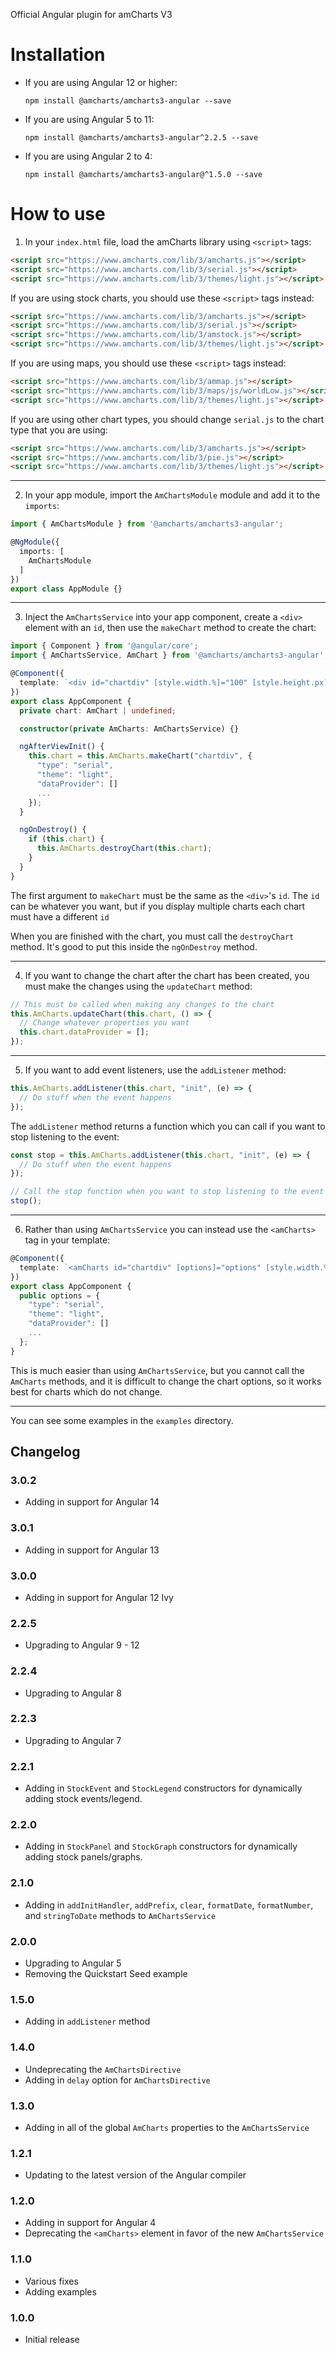 Official Angular plugin for amCharts V3

Installation
============

* If you are using Angular 12 or higher:

   ```
   npm install @amcharts/amcharts3-angular --save
   ```

* If you are using Angular 5 to 11:

   ```
   npm install @amcharts/amcharts3-angular^2.2.5 --save
   ```

* If you are using Angular 2 to 4:

   ```
   npm install @amcharts/amcharts3-angular@^1.5.0 --save
   ```

How to use
==========

1) In your `index.html` file, load the amCharts library using `<script>` tags:

```html
<script src="https://www.amcharts.com/lib/3/amcharts.js"></script>
<script src="https://www.amcharts.com/lib/3/serial.js"></script>
<script src="https://www.amcharts.com/lib/3/themes/light.js"></script>
```

If you are using stock charts, you should use these `<script>` tags instead:

```html
<script src="https://www.amcharts.com/lib/3/amcharts.js"></script>
<script src="https://www.amcharts.com/lib/3/serial.js"></script>
<script src="https://www.amcharts.com/lib/3/amstock.js"></script>
<script src="https://www.amcharts.com/lib/3/themes/light.js"></script>
```

If you are using maps, you should use these `<script>` tags instead:

```html
<script src="https://www.amcharts.com/lib/3/ammap.js"></script>
<script src="https://www.amcharts.com/lib/3/maps/js/worldLow.js"></script>
<script src="https://www.amcharts.com/lib/3/themes/light.js"></script>
```

If you are using other chart types, you should change `serial.js` to the chart type that you are using:

```html
<script src="https://www.amcharts.com/lib/3/amcharts.js"></script>
<script src="https://www.amcharts.com/lib/3/pie.js"></script>
<script src="https://www.amcharts.com/lib/3/themes/light.js"></script>
```

----

2) In your app module, import the `AmChartsModule` module and add it to the `imports`:

```typescript
import { AmChartsModule } from '@amcharts/amcharts3-angular';

@NgModule({
  imports: [
    AmChartsModule
  ]
})
export class AppModule {}
```

----

3) Inject the `AmChartsService` into your app component, create a `<div>` element with an `id`, then use the `makeChart` method to create the chart:

```typescript
import { Component } from '@angular/core';
import { AmChartsService, AmChart } from '@amcharts/amcharts3-angular';

@Component({
  template: `<div id="chartdiv" [style.width.%]="100" [style.height.px]="500"></div>`
})
export class AppComponent {
  private chart: AmChart | undefined;

  constructor(private AmCharts: AmChartsService) {}

  ngAfterViewInit() {
    this.chart = this.AmCharts.makeChart("chartdiv", {
      "type": "serial",
      "theme": "light",
      "dataProvider": []
      ...
    });
  }

  ngOnDestroy() {
    if (this.chart) {
      this.AmCharts.destroyChart(this.chart);
    }
  }
}
```

The first argument to `makeChart` must be the same as the `<div>`'s `id`. The `id` can be whatever you want, but if you display multiple charts each chart must have a different `id`

When you are finished with the chart, you must call the `destroyChart` method. It's good to put this inside the `ngOnDestroy` method.

----

4) If you want to change the chart after the chart has been created, you must make the changes using the `updateChart` method:

```typescript
// This must be called when making any changes to the chart
this.AmCharts.updateChart(this.chart, () => {
  // Change whatever properties you want
  this.chart.dataProvider = [];
});
```

----

5) If you want to add event listeners, use the `addListener` method:

```typescript
this.AmCharts.addListener(this.chart, "init", (e) => {
  // Do stuff when the event happens
});
```

The `addListener` method returns a function which you can call if you want to stop listening to the event:

```typescript
const stop = this.AmCharts.addListener(this.chart, "init", (e) => {
  // Do stuff when the event happens
});

// Call the stop function when you want to stop listening to the event
stop();
```

----

6) Rather than using `AmChartsService` you can instead use the `<amCharts>` tag in your template:

```typescript
@Component({
  template: `<amCharts id="chartdiv" [options]="options" [style.width.%]="100" [style.height.px]="500"></amCharts>`
})
export class AppComponent {
  public options = {
    "type": "serial",
    "theme": "light",
    "dataProvider": []
    ...
  };
}
```

This is much easier than using `AmChartsService`, but you cannot call the `AmCharts` methods, and it is difficult to change the chart options, so it works best for charts which do not change.

----

You can see some examples in the `examples` directory.

## Changelog

### 3.0.2
* Adding in support for Angular 14

### 3.0.1
* Adding in support for Angular 13

### 3.0.0
* Adding in support for Angular 12 Ivy

### 2.2.5
* Upgrading to Angular 9 - 12

### 2.2.4
* Upgrading to Angular 8

### 2.2.3
* Upgrading to Angular 7

### 2.2.1
* Adding in `StockEvent` and `StockLegend` constructors for dynamically adding stock events/legend.

### 2.2.0
* Adding in `StockPanel` and `StockGraph` constructors for dynamically adding stock panels/graphs.

### 2.1.0
* Adding in `addInitHandler`, `addPrefix`, `clear`, `formatDate`, `formatNumber`, and `stringToDate` methods to `AmChartsService`

### 2.0.0
* Upgrading to Angular 5
* Removing the Quickstart Seed example

### 1.5.0
* Adding in `addListener` method

### 1.4.0
* Undeprecating the `AmChartsDirective`
* Adding in `delay` option for `AmChartsDirective`

### 1.3.0
* Adding in all of the global `AmCharts` properties to the `AmChartsService`

### 1.2.1
* Updating to the latest version of the Angular compiler

### 1.2.0
* Adding in support for Angular 4
* Deprecating the `<amCharts>` element in favor of the new `AmChartsService`

### 1.1.0
* Various fixes
* Adding examples

### 1.0.0
* Initial release
